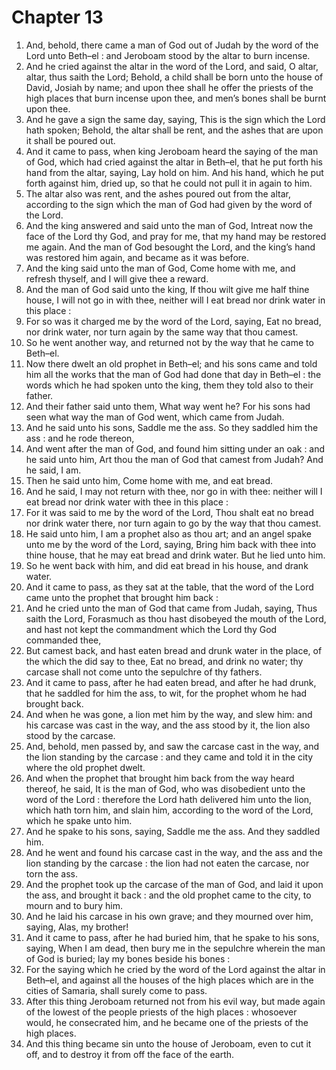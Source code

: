 # Chapter 13

1. And, behold, there came a man of God out of Judah by the word of the Lord unto Beth–el : and Jeroboam stood by the altar to burn incense.
2. And he cried against the altar in the word of the Lord, and said, O altar, altar, thus saith the Lord; Behold, a child shall be born unto the house of David, Josiah by name; and upon thee shall he offer the priests of the high places that burn incense upon thee, and men’s bones shall be burnt upon thee.
3. And he gave a sign the same day, saying, This is the sign which the Lord hath spoken; Behold, the altar shall be rent, and the ashes that are upon it shall be poured out.
4. And it came to pass, when king Jeroboam heard the saying of the man of God, which had cried against the altar in Beth–el, that he put forth his hand from the altar, saying, Lay hold on him. And his hand, which he put forth against him, dried up, so that he could not pull it in again to him.
5. The altar also was rent, and the ashes poured out from the altar, according to the sign which the man of God had given by the word of the Lord.
6. And the king answered and said unto the man of God, Intreat now the face of the Lord thy God, and pray for me, that my hand may be restored me again. And the man of God besought the Lord, and the king’s hand was restored him again, and became as it was before.
7. And the king said unto the man of God, Come home with me, and refresh thyself, and I will give thee a reward.
8. And the man of God said unto the king, If thou wilt give me half thine house, I will not go in with thee, neither will I eat bread nor drink water in this place :
9. For so was it charged me by the word of the Lord, saying, Eat no bread, nor drink water, nor turn again by the same way that thou camest.
10. So he went another way, and returned not by the way that he came to Beth–el.
11. Now there dwelt an old prophet in Beth–el; and his sons came and told him all the works that the man of God had done that day in Beth–el : the words which he had spoken unto the king, them they told also to their father.
12. And their father said unto them, What way went he? For his sons had seen what way the man of God went, which came from Judah.
13. And he said unto his sons, Saddle me the ass. So they saddled him the ass : and he rode thereon,
14. And went after the man of God, and found him sitting under an oak : and he said unto him, Art thou the man of God that camest from Judah? And he said, I am.
15. Then he said unto him, Come home with me, and eat bread.
16. And he said, I may not return with thee, nor go in with thee: neither will I eat bread nor drink water with thee in this place :
17. For it was said to me by the word of the Lord, Thou shalt eat no bread nor drink water there, nor turn again to go by the way that thou camest.
18. He said unto him, I am a prophet also as thou art; and an angel spake unto me by the word of the Lord, saying, Bring him back with thee into thine house, that he may eat bread and drink water. But he lied unto him.
19. So he went back with him, and did eat bread in his house, and drank water.
20. And it came to pass, as they sat at the table, that the word of the Lord came unto the prophet that brought him back :
21. And he cried unto the man of God that came from Judah, saying, Thus saith the Lord, Forasmuch as thou hast disobeyed the mouth of the Lord, and hast not kept the commandment which the Lord thy God commanded thee,
22. But camest back, and hast eaten bread and drunk water in the place, of the which the did say to thee, Eat no bread, and drink no water; thy carcase shall not come unto the sepulchre of thy fathers.
23. And it came to pass, after he had eaten bread, and after he had drunk, that he saddled for him the ass, to wit, for the prophet whom he had brought back.
24. And when he was gone, a lion met him by the way, and slew him: and his carcase was cast in the way, and the ass stood by it, the lion also stood by the carcase.
25. And, behold, men passed by, and saw the carcase cast in the way, and the lion standing by the carcase : and they came and told it in the city where the old prophet dwelt.
26. And when the prophet that brought him back from the way heard thereof, he said, It is the man of God, who was disobedient unto the word of the Lord : therefore the Lord hath delivered him unto the lion, which hath torn him, and slain him, according to the word of the Lord, which he spake unto him.
27. And he spake to his sons, saying, Saddle me the ass. And they saddled him.
28. And he went and found his carcase cast in the way, and the ass and the lion standing by the carcase : the lion had not eaten the carcase, nor torn the ass.
29. And the prophet took up the carcase of the man of God, and laid it upon the ass, and brought it back : and the old prophet came to the city, to mourn and to bury him.
30. And he laid his carcase in his own grave; and they mourned over him, saying, Alas, my brother!
31. And it came to pass, after he had buried him, that he spake to his sons, saying, When I am dead, then bury me in the sepulchre wherein the man of God is buried; lay my bones beside his bones :
32. For the saying which he cried by the word of the Lord against the altar in Beth–el, and against all the houses of the high places which are in the cities of Samaria, shall surely come to pass.
33. After this thing Jeroboam returned not from his evil way, but made again of the lowest of the people priests of the high places : whosoever would, he consecrated him, and he became one of the priests of the high places.
34. And this thing became sin unto the house of Jeroboam, even to cut it off, and to destroy it from off the face of the earth.

